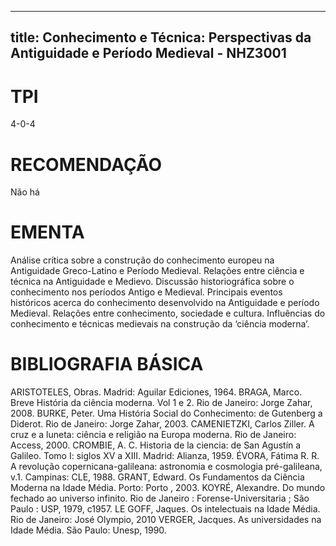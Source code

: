 
---
title: Conhecimento e Técnica: Perspectivas da Antiguidade e Período Medieval - NHZ3001 
---

# TPI

4-0-4

# RECOMENDAÇÃO

Não há

# EMENTA

Análise crítica sobre a construção do conhecimento europeu na Antiguidade Greco-Latino e Período Medieval. Relações entre ciência e técnica na Antiguidade e Medievo. Discussão historiográfica sobre o conhecimento nos períodos Antigo e Medieval. Principais eventos históricos acerca do conhecimento desenvolvido na Antiguidade e período Medieval. Relações entre conhecimento, sociedade e cultura. Influências do conhecimento e técnicas medievais na construção da ‘ciência moderna’.

# BIBLIOGRAFIA BÁSICA

ARISTOTELES, Obras. Madrid: Aguilar Ediciones, 1964.
BRAGA, Marco. Breve História da ciência moderna. Vol 1 e 2. Rio de Janeiro: Jorge Zahar, 2008.
BURKE, Peter. Uma História Social do Conhecimento: de Gutenberg a Diderot. Rio de Janeiro: Jorge Zahar, 2003.
CAMENIETZKI, Carlos Ziller. A cruz e a luneta: ciência e religião na Europa moderna. Rio de Janeiro: Access, 2000.
CROMBIE, A. C. Historia de la ciencia: de San Agustín a Galileo. Tomo I: siglos XV a XIII. Madrid: Alianza, 1959.
ÉVORA, Fátima R. R. A revolução copernicana-galileana: astronomia e cosmologia pré-galileana, v.1. Campinas: CLE, 1988.
GRANT, Edward. Os Fundamentos da Ciência Moderna na Idade Média. Porto: Porto , 2003.
KOYRÉ, Alexandre. Do mundo fechado ao universo infinito. Rio de Janeiro : Forense-Universitaria ; São Paulo : USP, 1979, c1957.
LE GOFF, Jaques. Os intelectuais na Idade Média. Rio de Janeiro: José Olympio, 2010
VERGER, Jacques. As universidades na Idade Média. São Paulo: Unesp, 1990.
        